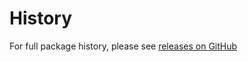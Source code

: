 History
======
For full package history, please see [releases on GitHub](https://github.com/VeliovGroup/Meteor-flow-router-meta/releases)
